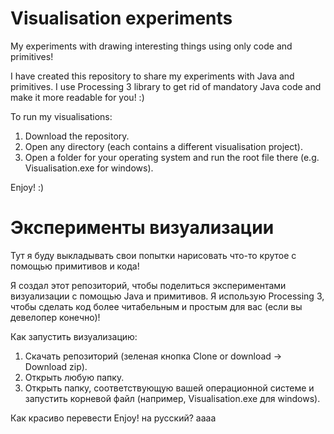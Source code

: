 # Visualisation experiments
My experiments with drawing interesting things using only code and primitives!

I have created this repository to share my experiments with Java and primitives. 
I use Processing 3 library to get rid of mandatory Java code and make it more readable for you! :)

To run my visualisations: 
1. Download the repository.
2. Open any directory (each contains a different visualisation project).
3. Open a folder for your operating system and run the root file there (e.g. Visualisation.exe for windows).
 
Enjoy! :)

# Эксперименты визуализации

Тут я буду выкладывать свои попытки нарисовать что-то крутое с помощью примитивов и кода!

Я создал этот репозиторий, чтобы поделиться экспериментами визуализации с помощью Java и примитивов.
Я использую Processing 3, чтобы сделать код более читабельным и простым для вас (если вы девелопер конечно)!

Как запустить визуализацию:
1. Скачать репозиторий (зеленая кнопка Clone or download -> Download zip).
2. Открыть любую папку.
3. Открыть папку, соответствующую вашей операционной системе и запустить корневой файл (например, Visualisation.exe для windows).

Как красиво перевести Enjoy! на русский? аааа 
